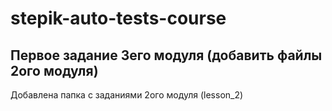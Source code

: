 # stepik-auto-tests-course

## Первое задание 3его модуля (добавить файлы 2ого модуля)

Добавлена папка с заданиями 2ого модуля (lesson_2)
